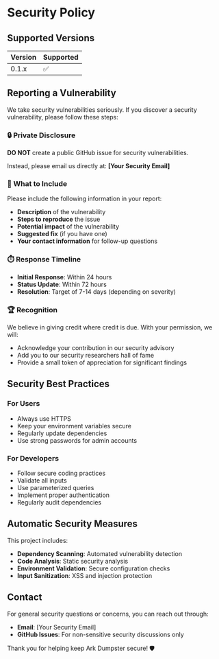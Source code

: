 # Security Policy

## Supported Versions

| Version | Supported          |
| ------- | ------------------ |
| 0.1.x   | :white_check_mark: |

## Reporting a Vulnerability

We take security vulnerabilities seriously. If you discover a security vulnerability, please follow these steps:

### 🔒 Private Disclosure

**DO NOT** create a public GitHub issue for security vulnerabilities.

Instead, please email us directly at: **[Your Security Email]**

### 📝 What to Include

Please include the following information in your report:

- **Description** of the vulnerability
- **Steps to reproduce** the issue
- **Potential impact** of the vulnerability
- **Suggested fix** (if you have one)
- **Your contact information** for follow-up questions

### ⏱️ Response Timeline

- **Initial Response**: Within 24 hours
- **Status Update**: Within 72 hours
- **Resolution**: Target of 7-14 days (depending on severity)

### 🏆 Recognition

We believe in giving credit where credit is due. With your permission, we will:

- Acknowledge your contribution in our security advisory
- Add you to our security researchers hall of fame
- Provide a small token of appreciation for significant findings

## Security Best Practices

### For Users

- Always use HTTPS
- Keep your environment variables secure
- Regularly update dependencies
- Use strong passwords for admin accounts

### For Developers

- Follow secure coding practices
- Validate all inputs
- Use parameterized queries
- Implement proper authentication
- Regularly audit dependencies

## Automatic Security Measures

This project includes:

- **Dependency Scanning**: Automated vulnerability detection
- **Code Analysis**: Static security analysis
- **Environment Validation**: Secure configuration checks
- **Input Sanitization**: XSS and injection protection

## Contact

For general security questions or concerns, you can reach out through:

- **Email**: [Your Security Email]
- **GitHub Issues**: For non-sensitive security discussions only

Thank you for helping keep Ark Dumpster secure! 🛡️
